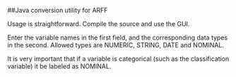##Java conversion utility for ARFF

Usage is straightforward. Compile the source and use the GUI.

Enter the variable names in the first field, and the corresponding data types in the second. Allowed types are NUMERIC, STRING, DATE and NOMINAL.

It is very important that if a variable is categorical (such as the classification variable) it be labeled as NOMINAL.